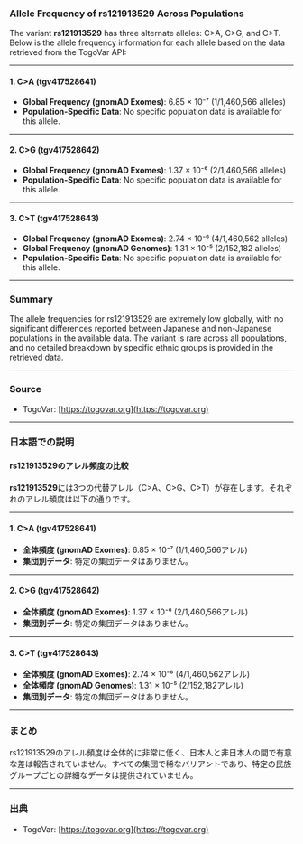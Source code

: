 ### Allele Frequency of rs121913529 Across Populations

The variant **rs121913529** has three alternate alleles: C>A, C>G, and C>T. Below is the allele frequency information for each allele based on the data retrieved from the TogoVar API:

---

#### 1. **C>A (tgv417528641)**
- **Global Frequency (gnomAD Exomes)**: 6.85 × 10⁻⁷ (1/1,460,566 alleles)
- **Population-Specific Data**: No specific population data is available for this allele.

---

#### 2. **C>G (tgv417528642)**
- **Global Frequency (gnomAD Exomes)**: 1.37 × 10⁻⁶ (2/1,460,566 alleles)
- **Population-Specific Data**: No specific population data is available for this allele.

---

#### 3. **C>T (tgv417528643)**
- **Global Frequency (gnomAD Exomes)**: 2.74 × 10⁻⁶ (4/1,460,562 alleles)
- **Global Frequency (gnomAD Genomes)**: 1.31 × 10⁻⁵ (2/152,182 alleles)
- **Population-Specific Data**: No specific population data is available for this allele.

---

### Summary
The allele frequencies for rs121913529 are extremely low globally, with no significant differences reported between Japanese and non-Japanese populations in the available data. The variant is rare across all populations, and no detailed breakdown by specific ethnic groups is provided in the retrieved data.

---

### Source
- TogoVar: [https://togovar.org](https://togovar.org)

---

### 日本語での説明

#### rs121913529のアレル頻度の比較

**rs121913529**には3つの代替アレル（C>A、C>G、C>T）が存在します。それぞれのアレル頻度は以下の通りです。

---

#### 1. **C>A (tgv417528641)**
- **全体頻度 (gnomAD Exomes)**: 6.85 × 10⁻⁷ (1/1,460,566アレル)
- **集団別データ**: 特定の集団データはありません。

---

#### 2. **C>G (tgv417528642)**
- **全体頻度 (gnomAD Exomes)**: 1.37 × 10⁻⁶ (2/1,460,566アレル)
- **集団別データ**: 特定の集団データはありません。

---

#### 3. **C>T (tgv417528643)**
- **全体頻度 (gnomAD Exomes)**: 2.74 × 10⁻⁶ (4/1,460,562アレル)
- **全体頻度 (gnomAD Genomes)**: 1.31 × 10⁻⁵ (2/152,182アレル)
- **集団別データ**: 特定の集団データはありません。

---

### まとめ
rs121913529のアレル頻度は全体的に非常に低く、日本人と非日本人の間で有意な差は報告されていません。すべての集団で稀なバリアントであり、特定の民族グループごとの詳細なデータは提供されていません。

---

### 出典
- TogoVar: [https://togovar.org](https://togovar.org)